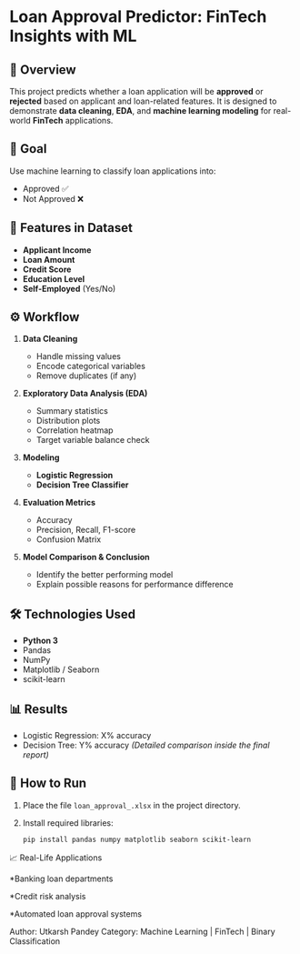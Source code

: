 # Loan Approval Predictor: FinTech Insights with ML

## 📌 Overview

This project predicts whether a loan application will be **approved** or **rejected** based on applicant and loan-related features.
It is designed to demonstrate **data cleaning**, **EDA**, and **machine learning modeling** for real-world **FinTech** applications.

## 🎯 Goal

Use machine learning to classify loan applications into:

* Approved ✅
* Not Approved ❌

## 🧾 Features in Dataset

* **Applicant Income**
* **Loan Amount**
* **Credit Score**
* **Education Level**
* **Self-Employed** (Yes/No)

## ⚙️ Workflow

1. **Data Cleaning**

   * Handle missing values
   * Encode categorical variables
   * Remove duplicates (if any)

2. **Exploratory Data Analysis (EDA)**

   * Summary statistics
   * Distribution plots
   * Correlation heatmap
   * Target variable balance check

3. **Modeling**

   * **Logistic Regression**
   * **Decision Tree Classifier**

4. **Evaluation Metrics**

   * Accuracy
   * Precision, Recall, F1-score
   * Confusion Matrix

5. **Model Comparison & Conclusion**

   * Identify the better performing model
   * Explain possible reasons for performance difference

## 🛠️ Technologies Used

* **Python 3**
* Pandas
* NumPy
* Matplotlib / Seaborn
* scikit-learn

## 📊 Results

* Logistic Regression: X% accuracy
* Decision Tree: Y% accuracy
  *(Detailed comparison inside the final report)*

## 🚀 How to Run

1. Place the file `loan_approval_.xlsx` in the project directory.
2. Install required libraries:

   ```bash
   pip install pandas numpy matplotlib seaborn scikit-learn
   ```

📈 Real-Life Applications

*Banking loan departments

*Credit risk analysis

*Automated loan approval systems

Author: Utkarsh Pandey
Category: Machine Learning | FinTech | Binary Classification

